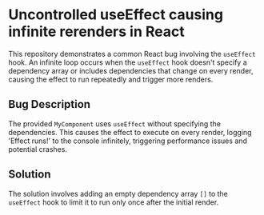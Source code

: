 # Uncontrolled useEffect causing infinite rerenders in React

This repository demonstrates a common React bug involving the `useEffect` hook.  An infinite loop occurs when the `useEffect` hook doesn't specify a dependency array or includes dependencies that change on every render, causing the effect to run repeatedly and trigger more renders.

## Bug Description
The provided `MyComponent` uses `useEffect` without specifying the dependencies.  This causes the effect to execute on every render, logging 'Effect runs!' to the console infinitely, triggering performance issues and potential crashes. 

## Solution
The solution involves adding an empty dependency array `[]` to the `useEffect` hook to limit it to run only once after the initial render. 